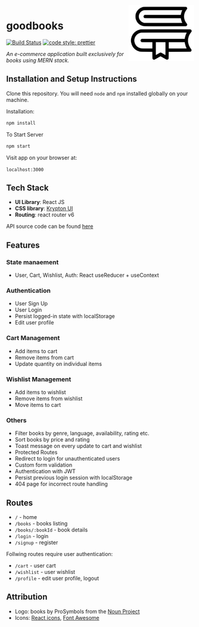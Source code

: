 <img src="src/assets/logo.svg" height="150px" align="right"/>

# goodbooks

[![Build Status](https://api.netlify.com/api/v1/badges/1fc3d97c-aea0-4f4e-ba6f-91b0a81aa8bc/deploy-status)](https://app.netlify.com/sites/goodbooks-buy/deploys) [![code style: prettier](https://img.shields.io/badge/code_style-prettier-ff69b4.svg)](https://github.com/prettier/prettier)

_An e-commerce application built exclusively for books using MERN stack._

## Installation and Setup Instructions

Clone this repository. You will need `node` and `npm` installed globally on your machine.

Installation:

```bash
npm install
```

To Start Server

```bash
npm start
```

Visit app on your browser at:

`localhost:3000`

## Tech Stack

- **UI Library**: React JS
- **CSS library**: [Krypton UI](https://krypton-ui.netlify.app)
- **Routing**: react router v6

API source code can be found [here](https://github.com/shraddha319/goodbooks-api)

## Features

### State manaement

- User, Cart, Wishlist, Auth: React useReducer + useContext

### Authentication

- User Sign Up
- User Login
- Persist logged-in state with localStorage
- Edit user profile

### Cart Management

- Add items to cart
- Remove items from cart
- Update quantity on individual items

### Wishlist Management

- Add items to wishlist
- Remove items from wishlist
- Move items to cart

### Others

- Filter books by genre, language, availability, rating etc.
- Sort books by price and rating
- Toast message on every update to cart and wishlist
- Protected Routes
- Redirect to login for unauthenticated users
- Custom form validation
- Authentication with JWT
- Persist previous login session with localStorage
- 404 page for incorrect route handling

## Routes

- `/` - home
- `/books` - books listing
- `/books/:bookId` - book details
- `/login` - login
- `/signup` - register

Follwing routes require user authentication:

- `/cart` - user cart
- `/wishlist` - user wishlist
- `/profile` - edit user profile, logout

## Attribution

- Logo: books by ProSymbols from the [Noun Project](https://thenounproject.com)
- Icons: [React icons](https://react-icons.github.io/react-icons/), [Font Awesome](https://fontawesome.com)
